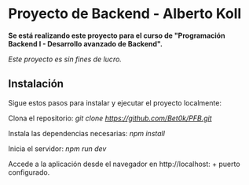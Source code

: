 # Proyecto de Backend - Alberto Koll

**Se está realizando este proyecto para el curso de "Programación Backend I - Desarrollo avanzado de Backend".**

*Este proyecto es sin fines de lucro.*

## Instalación

Sigue estos pasos para instalar y ejecutar el proyecto localmente:

Clona el repositorio:
*git clone https://github.com/Bet0k/PFB.git*

Instala las dependencias necesarias:
*npm install*

Inicia el servidor:
*npm run dev*

Accede a la aplicación desde el navegador en http://localhost: + puerto configurado.